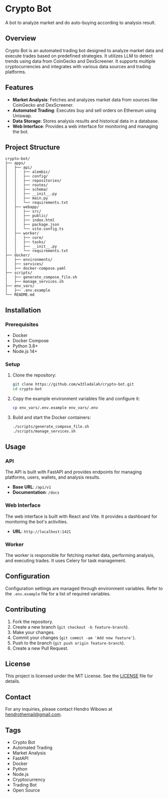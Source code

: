 # Crypto Bot

A bot to analyze market and do auto-buying according to analysis result.

## Overview

Crypto Bot is an automated trading bot designed to analyze market data and execute trades based on predefined strategies. It utilizes LLM to detect trends using data from CoinGecko and DexScreener. It supports multiple cryptocurrencies and integrates with various data sources and trading platforms.

## Features

- **Market Analysis**: Fetches and analyzes market data from sources like CoinGecko and DexScreener.
- **Automated Trading**: Executes buy and sell orders on Ethereum using Uniswap.
- **Data Storage**: Stores analysis results and historical data in a database.
- **Web Interface**: Provides a web interface for monitoring and managing the bot.

## Project Structure

```plaintext
crypto-bot/
├── apps/
│   ├── api/
│   │   ├── alembic/
│   │   ├── config/
│   │   ├── repositories/
│   │   ├── routes/
│   │   ├── schema/
│   │   ├── __init__.py
│   │   ├── main.py
│   │   └── requirements.txt
│   ├── webapp/
│   │   ├── src/
│   │   ├── public/
│   │   ├── index.html
│   │   ├── package.json
│   │   └── vite.config.ts
│   ├── worker/
│   │   ├── core/
│   │   ├── tasks/
│   │   ├── __init__.py
│   │   └── requirements.txt
├── docker/
│   ├── environments/
│   ├── services/
│   ├── docker-compose.yaml
├── scripts/
│   ├── generate_compose_file.sh
│   ├── manage_services.sh
├── env_vars/
│   ├── .env.example
└── README.md
```

## Installation

### Prerequisites

- Docker
- Docker Compose
- Python 3.8+
- Node.js 14+

### Setup

1. Clone the repository:

    ```sh
    git clone https://github.com/w33ladalah/crypto-bot.git
    cd crypto-bot
    ```

2. Copy the example environment variables file and configure it:

    ```sh
    cp env_vars/.env.example env_vars/.env
    ```

3. Build and start the Docker containers:

    ```sh
    ./scripts/generate_compose_file.sh
    ./scripts/manage_services.sh
    ```

## Usage

### API

The API is built with FastAPI and provides endpoints for managing platforms, users, wallets, and analysis results.

- **Base URL**: `/api/v1`
- **Documentation**: `/docs`

### Web Interface

The web interface is built with React and Vite. It provides a dashboard for monitoring the bot's activities.

- **URL**: `http://localhost:1421`

### Worker

The worker is responsible for fetching market data, performing analysis, and executing trades. It uses Celery for task management.

## Configuration

Configuration settings are managed through environment variables. Refer to the `.env.example` file for a list of required variables.

## Contributing

1. Fork the repository.
2. Create a new branch (`git checkout -b feature-branch`).
3. Make your changes.
4. Commit your changes (`git commit -am 'Add new feature'`).
5. Push to the branch (`git push origin feature-branch`).
6. Create a new Pull Request.

## License

This project is licensed under the MIT License. See the [LICENSE](LICENSE) file for details.

## Contact

For any inquiries, please contact Hendro Wibowo at [hendrothemail@gmail.com](mailto:hendrothemail@gmail.com).

## Tags

- Crypto Bot
- Automated Trading
- Market Analysis
- FastAPI
- Docker
- Python
- Node.js
- Cryptocurrency
- Trading Bot
- Open Source
